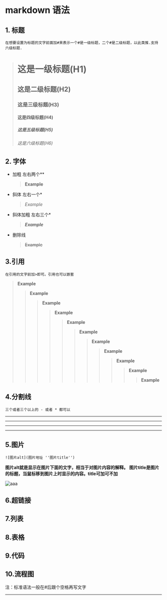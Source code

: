 # markdown 语法
## 1. 标题
    在想要设置为标题的文字前面加#来表示一个#是一级标题，二个#是二级标题，以此类推.支持六级标题.
> # 这是一级标题(H1)
> ## 这是二级标题(H2)
> ### 这是三级标题(H3)
> #### 这是四级标题(H4)
> ##### 这是五级标题(H5)
> ###### 这是六级标题(H6)

## 2. 字体
+ 加粗 左右两个**
    > **Example**
+ 斜体 左右一个*
    > *Example*
+ 斜体加粗 左右三个*
    > ***Example***
+ 删除线
    > ~~Example~~

## 3.引用
    在引用的文字前加>即可。引用也可以嵌套
> **Example**
>>**Example**
>>>**Example**
>>>>**Example**
>>>>>**Example**
>>>>>>**Example**
>>>>>>>**Example**
>>>>>>>>**Example**
>>>>>>>>>**Example**
>>>>>>>>>>**Example**
>>>>>>>>>>>**Example**
## 4.分割线
    三个或者三个以上的 - 或者 * 都可以

---
----
***
*****

## 5.图片
    ![图片alt](图片地址 ''图片title'')

**图片alt就是显示在图片下面的文字，相当于对图片内容的解释。**
**图片title是图片的标题，当鼠标移到图片上时显示的内容。title可加可不加**

![aaa](https://gss2.bdstatic.com/9fo3dSag_xI4khGkpoWK1HF6hhy/baike/w%3D268%3Bg%3D0/sign=79cf53f2074f78f0800b9df5410a6d68/00e93901213fb80ef9ceac7132d12f2eb938947d.jpg 'Markdown')
## 6.超链接
## 7.列表
## 8.表格
## 9.代码
## 10.流程图



注：标准语法一般在#后跟个空格再写文字
***